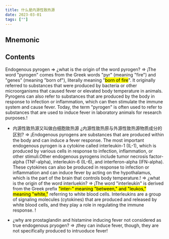 ```yaml
---
title: 什么是内源性致热源
date: 2023-03-01
tags: [""]
--- 
```


## Mnemonic

## Contents
Endogenous pyrogen => ¿<span class="QnAQ">what is the origin of the word pyrogen</span>? ⇒  ¡<span class="QnAA">The word "pyrogen" comes from the Greek words "pyr" (meaning "fire") and "genes" (meaning "born of"), literally meaning "<mark>born of fire</mark>". It originally referred to substances that were produced by bacteria or other microorganisms that caused fever or elevated body temperature in animals. Pyrogens can also refer to substances that are produced by the body in response to infection or inflammation, which can then stimulate the immune system and cause fever. Today, the term "pyrogen" is often used to refer to substances that are used to induce fever in laboratory animals for research purposes.</span>!


- 内源性致热源又叫做白细胞致热源
¿<span class="QnAQ">内源性致热原与外源性致热源物质成分的区别</span>? ⇒  ¡<span class="QnAA">Endogenous pyrogens are substances that are produced within the body and can induce a fever response. The most important endogenous pyrogen is a cytokine called interleukin-1 (IL-1), which is produced by various cells in response to infection, inflammation, or other stimuli.Other endogenous pyrogens include tumor necrosis factor-alpha (TNF-alpha), interleukin-6 (IL-6), and interferon-alpha (IFN-alpha). These cytokines can also be produced in response to infection or inflammation and can induce fever by acting on the hypothalamus, which is the part of the brain that controls body temperature.</span>! => ¿<span class="QnAQ">what is the origin of the word interluekin</span>? ⇒  ¡<span class="QnAA">The word "interleukin" is derived from the Greek prefix <mark>"inter-" meaning "between," and "leukos," meaning "white,"</mark> referring to white blood cells. Interleukins are a group of signaling molecules (cytokines) that are produced and released by white blood cells, and they play a role in regulating the immune response. </span>!

<ul>
  <li>¿<span class="QnAQ">why are prostaglandin and histamine inducing fever not considered as true endogenous pryogen</span>? ⇒  ¡<span class="QnAA">they can induce fever, though, they are not specifically produced to intruoduce fever</span>!</li>
</ul>
